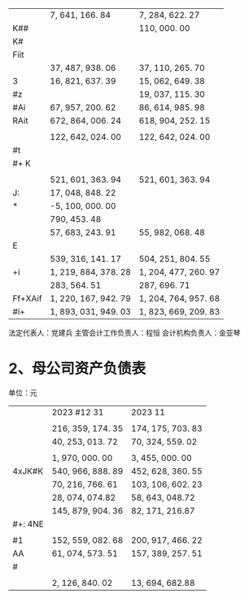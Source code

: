 <table><tr><td>  </td><td>7, 641, 166. 84</td><td>7, 284, 622. 27</td></tr><tr><td>K##</td><td></td><td>110, 000. 00</td></tr><tr><td>K#</td><td></td><td></td></tr><tr><td>Fiit</td><td></td><td></td></tr><tr><td></td><td>37, 487, 938. 06</td><td>37, 110, 265. 70</td></tr><tr><td>3 </td><td>16, 821, 637. 39</td><td>15, 062, 649. 38</td></tr><tr><td>#z</td><td></td><td>19, 037, 115. 30</td></tr><tr><td>#Ai</td><td>67, 957, 200. 62</td><td>86, 614, 985. 98</td></tr><tr><td>RAit</td><td>672, 864, 006. 24</td><td>618, 904, 252. 15</td></tr><tr><td></td><td></td><td></td></tr><tr><td></td><td>122, 642, 024. 00</td><td>122, 642, 024. 00</td></tr><tr><td>#t</td><td></td><td></td></tr><tr><td>#+ K</td><td></td><td></td></tr><tr><td></td><td></td><td></td></tr><tr><td></td><td>521, 601, 363. 94</td><td>521, 601, 363. 94</td></tr><tr><td>J: </td><td>17, 048, 848. 22</td><td></td></tr><tr><td>*</td><td>-5, 100, 000. 00</td><td></td></tr><tr><td></td><td>790, 453. 48</td><td></td></tr><tr><td></td><td>57, 683, 243. 91</td><td>55, 982, 068. 48</td></tr><tr><td>E</td><td></td><td></td></tr><tr><td></td><td>539, 316, 141. 17</td><td>504, 251, 804. 55</td></tr><tr><td>+i</td><td>1, 219, 884, 378. 28</td><td>1, 204, 477, 260. 97</td></tr><tr><td></td><td>283, 564. 51</td><td>287, 696. 71</td></tr><tr><td>Ff+XAif</td><td>1, 220, 167, 942. 79</td><td>1, 204, 764, 957. 68</td></tr><tr><td>#i+</td><td>1, 893, 031, 949. 03</td><td>1, 823, 669, 209. 83</td></tr></table>

法定代表人：党建兵 主管会计工作负责人：程恒 会计机构负责人：金亚琴

# 2、母公司资产负债表

单位：元  

<table><tr><td></td><td>2023 #12  31 </td><td>2023 11</td></tr><tr><td></td><td></td><td></td></tr><tr><td></td><td>216, 359, 174. 35</td><td>174, 175, 703. 83</td></tr><tr><td></td><td>40, 253, 013. 72</td><td>70, 324, 559. 02</td></tr><tr><td></td><td></td><td></td></tr><tr><td></td><td>1, 970, 000. 00</td><td>3, 455, 000. 00</td></tr><tr><td>4xJK#K</td><td>540, 966, 888. 89</td><td>452, 628, 360. 55</td></tr><tr><td></td><td>70, 216, 766. 61</td><td>103, 106, 602. 23</td></tr><tr><td></td><td>28, 074, 074.82</td><td>58, 643, 048.72</td></tr><tr><td></td><td>145, 879, 904. 36</td><td>82, 171, 216.87</td></tr><tr><td>#+: 4NE</td><td></td><td></td></tr><tr><td></td><td></td><td></td></tr><tr><td>#1</td><td>152, 559, 082. 68</td><td>200, 917, 466. 22</td></tr><tr><td>AA</td><td>61, 074, 573. 51</td><td>157, 389, 257. 51</td></tr><tr><td>#</td><td></td><td></td></tr><tr><td></td><td></td><td></td></tr><tr><td></td><td>2, 126, 840. 02</td><td>13, 694, 682.88</td></tr></table>